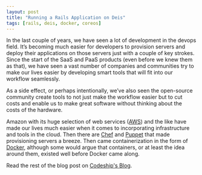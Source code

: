 ```yaml
---
layout: post
title: "Running a Rails Application on Deis"
tags: [rails, deis, docker, coreos]
---
```


In the last couple of years, we have seen a lot of development in the devops
field. It’s becoming much easier for developers to provision servers and deploy
their applications on those servers just with a couple of key strokes. Since the
start of the SaaS and PaaS products (even before we knew them as that), we have
seen a vast number of companies and communities try to make our lives easier by
developing smart tools that will fit into our workflow seamlessly.

As a side effect, or perhaps intentionally, we’ve also seen the open-source
community create tools to not just make the workflow easier but to cut costs and
enable us to make great software without thinking about the costs of the
hardware.

Amazon with its huge selection of web services ([AWS](https://aws.amazon.com/))
and the like have made our lives much easier when it comes to incorporating
infrastructure and tools in the cloud. Then there are
[Chef](https://www.chef.io/chef/) and [Puppet](https://puppetlabs.com/) that made
provisioning servers a breeze. Then came containerization in the form of
[Docker](https://www.docker.com/), although some would argue that containers,
or at least the idea around them, existed well before Docker came along.

Read the rest of the blog post on
[Codeship's Blog](http://blog.codeship.com/running-a-rails-application-on-deis/).
